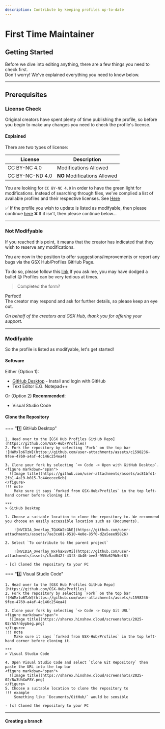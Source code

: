 ```yaml
---
description: Contribute by keeping profiles up-to-date
---
```


# First Time Maintainer
## Getting Started
Before we dive into editing anything, there are a few things you need to check first. </br>
Don't worry! We've explained everything you need to know below.

***

## Prerequisites

### License Check
Original creators have spent plenty of time publishing the profile, so before you begin to make any changes you need to check the profile's license.

#### Explained
There are two types of license:

| License | Description | 
| --- | ----------- |
| CC BY-NC 4.0 | Modifications Allowed |
| CC BY-NC-ND 4.0 | **NO** Modifications Allowed |

You are looking for `CC BY-NC 4.0` in order to have the green light for modifications.
Instead of searching through files, we've complied a list of available profiles and their respective licenses. See [Here]()

✅ If the profile you wish to update is listed as modifyable, then please continue [here](#modifyable)
❌ If it isn't, then please continue below...

***

### Not Modifyable
If you reached this point, it means that the creator has indicated that they wish to reserve any modifications.

You are now in the position to offer suggestions/improvements or report any bugs via the GSX Hub/Profiles GitHub Page.

To do so, please follow this [link](https://github.com/GSX-Hub/Profiles/issues/new/choose)
If you ask me, you may have dodged a bullet 😉 Profiles can be very tedious at times.

> Completed the form? 

Perfect! </br>
The creator may respond and ask for further details, so please keep an eye out.

*On behalf of the creators and GSX Hub, thank you for offering your support.*

***

### Modifyable
So the profile is listed as modifyable, let's get started!

#### Software
Either (Option 1):

- [GitHub Desktop](https://desktop.github.com/download/) - Install and login with GitHub
- Text Editor E.G. Notepad++

Or (Option 2) **Recommended**:

- Visual Studio Code

#### Clone the Repository

=== ":one: GitHub Desktop"

    1. Head over to the [GSX Hub Profiles GitHub Repo](https://github.com/GSX-Hub/Profiles)
    2. Fork the repository by selecting `Fork` on the top bar
    ![HWMxlo6TzW](https://github.com/user-attachments/assets/c1598236-9fee-4769-a4af-4c146c254ea4)

    3. Clone your fork by selecting `<> Code -> Open with GitHub Desktop`. 
    <figure markdown="span">
      ![Image title](https://github.com/user-attachments/assets/ac81bfd1-2fb1-4a19-b015-7c44eecee6cb)
    </figure>
    !!! note
        Make sure it says `forked from GSX-Hub/Profiles` in the top left-hand corner before cloning it.

    ***
    > GitHub Desktop

    1. Choose a suitable location to clone the repository to. We recommend you choose an easily accessible location such as (Documents).

        ![NVIDIA_Overlay_TQ4KW2cGkE](https://github.com/user-attachments/assets/7ae3ce81-0510-4e0e-85f0-d2a5eee95826)

    2. Select `To contribute to the parent project`

        ![NVIDIA_Overlay_NxFhax8vMi](https://github.com/user-attachments/assets/c5ad042f-43f3-4b46-bee3-955b629b5ef8)

    - [x] Cloned the repository to your PC

=== ":two: Visual Studio Code"

    1. Head over to the [GSX Hub Profiles GitHub Repo](https://github.com/GSX-Hub/Profiles)
    2. Fork the repository by selecting `Fork` on the top bar
    ![HWMxlo6TzW](https://github.com/user-attachments/assets/c1598236-9fee-4769-a4af-4c146c254ea4)

    3. Clone your fork by selecting `<> Code -> Copy Git URL`
    <figure markdown="span">
      ![Image title](https://sharex.hinshaw.cloud/screenshots/2025-02/AS7n6ypEeg.png)
    </figure>
    !!! note
        Make sure it says `forked from GSX-Hub/Profiles` in the top left-hand corner before cloning it.

    ***
    > Visual Studio Code

    4. Open Visual Studio Code and select `Clone Git Repository` then paste the URL into the top bar
    <figure markdown="span">
      ![Image title](https://sharex.hinshaw.cloud/screenshots/2025-02/Bw3UhXwF8Y.png)
    </figure>
    5. Choose a suitable location to clone the repository to
    !!! example
        Something like `Documents/GitHub/` would be sensible

    - [x] Cloned the repository to your PC

***

#### Creating a branch
